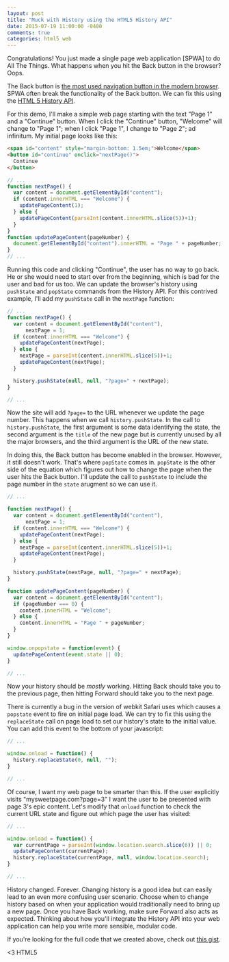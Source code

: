 ```yaml
---
layout: post
title: "Muck with History using the HTML5 History API"
date: 2015-07-19 11:00:00 -0400
comments: true
categories: html5 web
---
```


Congratulations! You just made a single page web application [SPWA] to do All The Things. What happens when you hit the Back button in the browser? Oops.

The Back button is [the most used navigation button in the modern browser](http://www.internetnews.com/skerner/2010/07/what-is-the-most-clicked-firef.html). SPWA often break the functionality of the Back button. We can fix this using the [HTML 5 History API](http://diveintohtml5.info/history.html).

For this demo, I'll make a simple web page starting with the text "Page 1" and a "Continue" button. When I click the "Continue" button, "Welcome" will change to "Page 1"; when I click "Page 1", I change to "Page 2"; ad infinitum. My initial page looks like this:


``` html index.html
<span id="content" style="margin-bottom: 1.5em;">Welcome</span>
<button id="continue" onclick="nextPage()">
  Continue
</button>
```

``` javascript index.html
// ...
function nextPage() {
  var content = document.getElementById("content");
  if (content.innerHTML === "Welcome") {
    updatePageContent(1);
  } else {
    updatePageContent(parseInt(content.innerHTML.slice(5))+1);
  }
}
function updatePageContent(pageNumber) {
  document.getElementById("content").innerHTML = "Page " + pageNumber;
}
// ...
```

Running this code and clicking "Continue", the user has no way to go back. He or she would need to start over from the beginning, which is bad for the user and bad for us too. We can update the browser's history using `pushState` and `popState` commands from the History API. For this contrived example, I'll add my `pushState` call in the `nextPage` function:

``` javascript index.html
// ...
function nextPage() {
  var content = document.getElementById("content"),
      nextPage = 1;
  if (content.innerHTML === "Welcome") {
    updatePageContent(nextPage);
  } else {
    nextPage = parseInt(content.innerHTML.slice(5))+1;
    updatePageContent(nextPage);
  }

  history.pushState(null, null, "?page=" + nextPage);
}

// ...
```

Now the site will add `?page=` to the URL whenever we update the page number. This happens when we call `history.pushState`. In the call to `history.pushState`, the first argument is some data identifying the state, the second argument is the `title` of the new page but is currently unused by all the major browsers, and the third argument is the URL of the new state.

In doing this, the Back button has become enabled in the browser. However, it still doesn't work. That's where `popState` comes in. `popState` is the other side of the equation which figures out how to change the page when the user hits the Back button. I'll update the call to `pushState` to include the page number in the `state` arugment so we can use it.

``` javascript index.html
// ...

function nextPage() {
  var content = document.getElementById("content"),
      nextPage = 1;
  if (content.innerHTML === "Welcome") {
    updatePageContent(nextPage);
  } else {
    nextPage = parseInt(content.innerHTML.slice(5))+1;
    updatePageContent(nextPage);
  }

  history.pushState(nextPage, null, "?page=" + nextPage);
}

function updatePageContent(pageNumber) {
  var content = document.getElementById("content");
  if (pageNumber === 0) {
    content.innerHTML = "Welcome";
  } else {
    content.innerHTML = "Page " + pageNumber;
  }
}

window.onpopstate = function(event) {
  updatePageContent(event.state || 0);
}

// ...
```

Now your history should be _mostly_ working. Hitting Back should take you to the previous page, then hitting Forward should take you to the next page.

There is currently a bug in the version of webkit Safari uses which causes a `popstate` event to fire on initial page load. We can try to fix this using the `replaceState` call on page load to set our history's state to the initial value. You can add this event to the bottom of your javascript:

``` javascript index.html
// ... 

window.onload = function() {
  history.replaceState(0, null, "");
}

// ...
```

Of course, I want my web page to be smarter than this. If the user explicitly visits "mysweetpage.com?page=3" I want the user to be presented with page 3's epic content. Let's modify that `onload` function to check the current URL state and figure out which page the user has visited:

``` javascript index.html
// ...

window.onload = function() {
  var currentPage = parseInt(window.location.search.slice(6)) || 0;
  updatePageContent(currentPage);
  history.replaceState(currentPage, null, window.location.search);
}

// ...
```

History changed. Forever. Changing history is a good idea but can easily lead to an even more confusing user scenario. Choose when to change history based on when your application would traditionally need to bring up a new page. Once you have Back working, make sure Forward also acts as expected. Thinking about how you'll integrate the History API into your web application can help you write more sensible, modular code.

If you're looking for the full code that we created above, check out [this gist](https://gist.github.com/larryprice/b06dd00c3e7f63ae7954).

<3 HTML5
